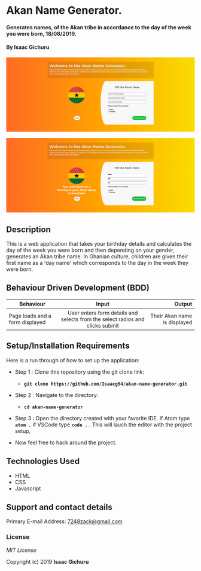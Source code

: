 # Akan Name Generator.
#### Generates names, of the Akan tribe in accordance to the day of the week you were born, 18/08/2019.
#### By **Isaac Gichuru**
![alt text](images/Screenshot1.png)

![alt text](images/Screenshot2.png)
## Description
This is a web application that takes your birthday details and calculates the day of the week you were born and then depending on your gender, generates an Akan tribe name. In Ghanian culture, children are given their first name as a 'day name' which corresponds to the day in the week they were born.
## Behaviour Driven Development (BDD)
|Behaviour 	           |    Input 	                 |       Output          |
|----------------------------------------------|:-----------------------------------:|-----------------------------:|       
|Page loads and  a form displayed                         |   User enters form details  and selects from the select radios   and clicks submit                   |Their Akan name is displayed     |                       |


## Setup/Installation Requirements
Here is a run through of how to set up the application:
* Step 1 : Clone this repository using the git clone link:
  * **`git clone https://github.com/Isaacg94/akan-name-generator.git`**

* Step 2 : Navigate to the directory:
  * **`cd akan-name-generator`**

* Step 3 : Open the directory created with your favorite IDE. If Atom type **`atom .`** if VSCode type **`code .`** . This will lauch the editor with the project setup,

* Now feel free to hack around the project.

## Technologies Used
* HTML
* CSS
* Javascript

## Support and contact details
Primary E-mail Address: 7248zack@gmail.com
### License
*MIT License*

Copyright (c) 2019 **Isaac Gichuru**
